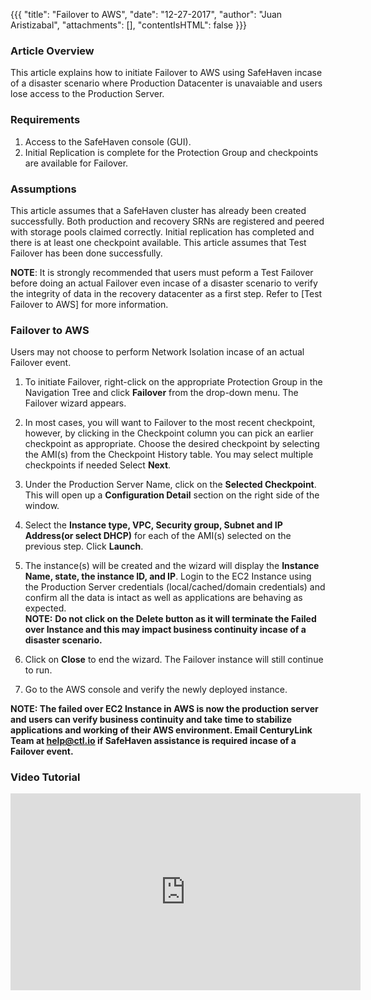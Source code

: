 {{{
  "title": "Failover to AWS",
  "date": "12-27-2017",
  "author": "Juan Aristizabal",
  "attachments": [],
  "contentIsHTML": false
}}}

### Article Overview
This article explains how to initiate Failover to AWS using SafeHaven incase of a disaster scenario where Production Datacenter is unavaiable and users lose access to the Production Server.

### Requirements
1. Access to the SafeHaven console (GUI).
2. Initial Replication is complete for the Protection Group and checkpoints are available for Failover.

### Assumptions
This article assumes that a SafeHaven cluster has already been created successfully. Both production and recovery SRNs are registered and peered with storage pools claimed correctly. Initial replication has completed and there is at least one checkpoint available. This article assumes that Test Failover has been done successfully.

**NOTE**: It is strongly recommended that users must peform a Test Failover before doing an actual Failover even incase of a disaster scenario to verify the integrity of data in the recovery datacenter as a first step. Refer to [Test Failover to AWS] for more information.

### Failover to AWS
Users may not choose to perform Network Isolation incase of an actual Failover event.

1. To initiate Failover, right-click on the appropriate Protection Group in the Navigation Tree and click **Failover** from the drop-down menu. The Failover wizard appears.

2. In most cases, you will want to Failover to the most recent checkpoint, however, by clicking in the Checkpoint column you can pick an earlier checkpoint as appropriate. Choose the desired checkpoint by selecting the AMI(s) from the Checkpoint History table. You may select multiple checkpoints if needed Select **Next**.

3. Under the Production Server Name, click on the **Selected Checkpoint**. This will open up a **Configuration Detail** section on the right side of the window.

4. Select the **Instance type, VPC, Security group, Subnet and IP Address(or select DHCP)** for each of the AMI(s) selected on the previous step. Click **Launch**.

5. The instance(s) will be created and the wizard will display the **Instance Name, state, the instance ID, and IP**. Login to the EC2 Instance using the Production Server credentials (local/cached/domain credentials) and confirm all the data is intact as well as applications are behaving as expected.  
   **NOTE:** **Do not click on the Delete button as it will terminate the Failed over Instance and this may impact business continuity incase of a disaster scenario.**

6. Click on **Close** to end the wizard. The Failover instance will still continue to run.

7. Go to the AWS console and verify the newly deployed instance.

**NOTE: The failed over EC2 Instance in AWS is now the production server and users can verify business continuity and take time to stabilize applications and working of their AWS environment. Email CenturyLink Team at help@ctl.io if SafeHaven assistance is required incase of a Failover event.**

### Video Tutorial
<iframe width="560" height="315" src="https://www.youtube.com/embed/isdBvOIFDJA" frameborder="0" gesture="media" allow="encrypted-media" allowfullscreen></iframe>

